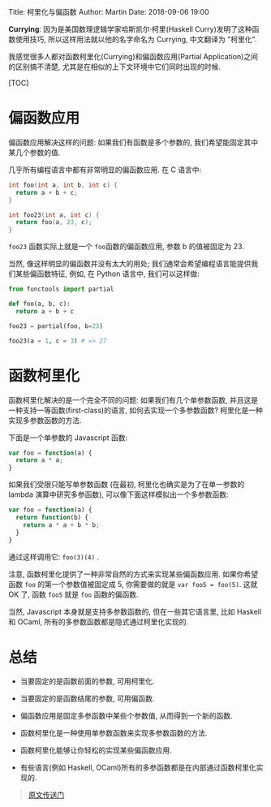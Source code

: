 Title: 柯里化与偏函数
Author: Martin
Date: 2018-09-06 19:00

**Currying**: 因为是美国数理逻辑学家哈斯凯尔·柯里(Haskell Curry)发明了这种函数使用技巧, 所以这样用法就以他的名字命名为 Currying, 中文翻译为 "柯里化".

我感觉很多人都对函数柯里化(Currying)和偏函数应用(Partial Application)之间的区别搞不清楚, 尤其是在相似的上下文环境中它们同时出现的时候.

[TOC]

# 偏函数应用

偏函数应用解决这样的问题: 如果我们有函数是多个参数的, 我们希望能固定其中某几个参数的值.

几乎所有编程语言中都有非常明显的偏函数应用. 在 C 语言中:

```c
int foo(int a, int b, int c) {
  return a + b + c;
}

int foo23(int a, int c) {
  return foo(a, 23, c);
}
```

`foo23` 函数实际上就是一个 `foo`函数的偏函数应用, 参数 b 的值被固定为 23.

当然, 像这样明显的偏函数并没有太大的用处; 我们通常会希望编程语言能提供我们某些偏函数特征, 例如, 在 Python 语言中, 我们可以这样做:

```py
from functools import partial

def foo(a, b, c):
  return a + b + c

foo23 = partial(foo, b=23)

foo23(a = 1, c = 3) # => 27
```

# 函数柯里化

函数柯里化解决的是一个完全不同的问题: 如果我们有几个单参数函数, 并且这是一种支持一等函数(first-class)的语言, 如何去实现一个多参数函数? 柯里化是一种实现多参数函数的方法.

下面是一个单参数的 Javascript 函数:

```js
var foo = function(a) {
  return a * a;
}
```

如果我们受限只能写单参数函数 (在最初, 柯里化也确实是为了在单一参数的 lambda 演算中研究多参函数), 可以像下面这样模拟出一个多参数函数:

```js
var foo = function(a) {
  return function(b) {
    return a * a + b * b;
  }
}
```

通过这样调用它: `foo(3)(4)` .

注意, 函数柯里化提供了一种非常自然的方式来实现某些偏函数应用. 如果你希望函数 `foo` 的第一个参数值被固定成 5, 你需要做的就是 `var foo5 = foo(5)`. 这就 OK 了, 函数 `foo5` 就是 `foo` 函数的偏函数.

当然, Javascript 本身就是支持多参数函数的, 但在一些其它语言里, 比如 Haskell 和 OCaml, 所有的多参数函数都是隐式通过柯里化实现的.

# 总结

- 当要固定的是函数前面的参数, 可用柯里化.
- 当要固定的是函数结尾的参数, 可用偏函数.

- 偏函数应用是固定多参函数中某些个参数值, 从而得到一个新的函数.
- 函数柯里化是一种使用单参数函数来实现多参数函数的方法.
- 函数柯里化能够让你轻松的实现某些偏函数应用.
- 有些语言(例如 Haskell, OCaml)所有的多参函数都是在内部通过函数柯里化实现的.

> [原文传送门](http://www.aqee.net/post/currying-partial-application.html)
